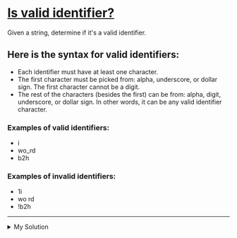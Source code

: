 # [Is valid identifier?](https://www.codewars.com/kata/563a8656d52a79f06c00001f)

Given a string, determine if it's a valid identifier.

## Here is the syntax for valid identifiers:

- Each identifier must have at least one character.
- The first character must be picked from: alpha, underscore, or dollar sign. The first character cannot be a digit.
- The rest of the characters (besides the first) can be from: alpha, digit, underscore, or dollar sign. In other words,
  it can be any valid identifier character.

### Examples of valid identifiers:

- i
- wo_rd
- b2h

### Examples of invalid identifiers:

- 1i
- wo rd
- !b2h

---

<details><summary>My Solution</summary>

```js
function isValid(idn) {
  return /^[a-z_\$][a-z0-9_\$]*$/gi.test(idn);
}
```

</details>
